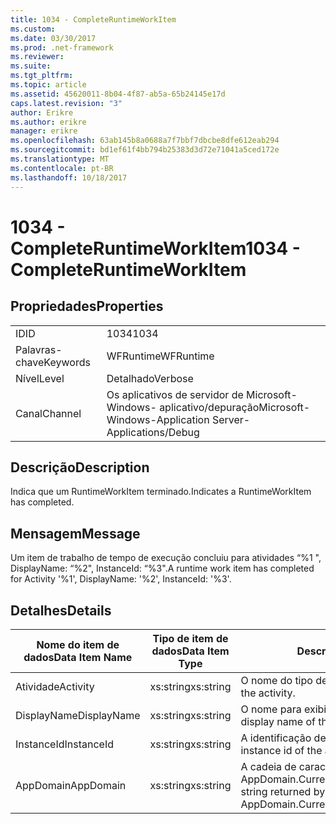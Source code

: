 ```yaml
---
title: 1034 - CompleteRuntimeWorkItem
ms.custom: 
ms.date: 03/30/2017
ms.prod: .net-framework
ms.reviewer: 
ms.suite: 
ms.tgt_pltfrm: 
ms.topic: article
ms.assetid: 45620011-8b04-4f87-ab5a-65b24145e17d
caps.latest.revision: "3"
author: Erikre
ms.author: erikre
manager: erikre
ms.openlocfilehash: 63ab145b8a0688a7f7bbf7dbcbe8dfe612eab294
ms.sourcegitcommit: bd1ef61f4bb794b25383d3d72e71041a5ced172e
ms.translationtype: MT
ms.contentlocale: pt-BR
ms.lasthandoff: 10/18/2017
---
```

# <a name="1034---completeruntimeworkitem"></a><span data-ttu-id="c4306-102">1034 - CompleteRuntimeWorkItem</span><span class="sxs-lookup"><span data-stu-id="c4306-102">1034 - CompleteRuntimeWorkItem</span></span>
## <a name="properties"></a><span data-ttu-id="c4306-103">Propriedades</span><span class="sxs-lookup"><span data-stu-id="c4306-103">Properties</span></span>  
  
|||  
|-|-|  
|<span data-ttu-id="c4306-104">ID</span><span class="sxs-lookup"><span data-stu-id="c4306-104">ID</span></span>|<span data-ttu-id="c4306-105">1034</span><span class="sxs-lookup"><span data-stu-id="c4306-105">1034</span></span>|  
|<span data-ttu-id="c4306-106">Palavras-chave</span><span class="sxs-lookup"><span data-stu-id="c4306-106">Keywords</span></span>|<span data-ttu-id="c4306-107">WFRuntime</span><span class="sxs-lookup"><span data-stu-id="c4306-107">WFRuntime</span></span>|  
|<span data-ttu-id="c4306-108">Nível</span><span class="sxs-lookup"><span data-stu-id="c4306-108">Level</span></span>|<span data-ttu-id="c4306-109">Detalhado</span><span class="sxs-lookup"><span data-stu-id="c4306-109">Verbose</span></span>|  
|<span data-ttu-id="c4306-110">Canal</span><span class="sxs-lookup"><span data-stu-id="c4306-110">Channel</span></span>|<span data-ttu-id="c4306-111">Os aplicativos de servidor de Microsoft-Windows- aplicativo/depuração</span><span class="sxs-lookup"><span data-stu-id="c4306-111">Microsoft-Windows-Application Server-Applications/Debug</span></span>|  
  
## <a name="description"></a><span data-ttu-id="c4306-112">Descrição</span><span class="sxs-lookup"><span data-stu-id="c4306-112">Description</span></span>  
 <span data-ttu-id="c4306-113">Indica que um RuntimeWorkItem terminado.</span><span class="sxs-lookup"><span data-stu-id="c4306-113">Indicates a RuntimeWorkItem has completed.</span></span>  
  
## <a name="message"></a><span data-ttu-id="c4306-114">Mensagem</span><span class="sxs-lookup"><span data-stu-id="c4306-114">Message</span></span>  
 <span data-ttu-id="c4306-115">Um item de trabalho de tempo de execução concluiu para atividades “%1 ", DisplayName: “%2", InstanceId: “%3".</span><span class="sxs-lookup"><span data-stu-id="c4306-115">A runtime work item has completed for Activity '%1', DisplayName: '%2', InstanceId: '%3'.</span></span>  
  
## <a name="details"></a><span data-ttu-id="c4306-116">Detalhes</span><span class="sxs-lookup"><span data-stu-id="c4306-116">Details</span></span>  
  
|<span data-ttu-id="c4306-117">Nome do item de dados</span><span class="sxs-lookup"><span data-stu-id="c4306-117">Data Item Name</span></span>|<span data-ttu-id="c4306-118">Tipo de item de dados</span><span class="sxs-lookup"><span data-stu-id="c4306-118">Data Item Type</span></span>|<span data-ttu-id="c4306-119">Descrição</span><span class="sxs-lookup"><span data-stu-id="c4306-119">Description</span></span>|  
|--------------------|--------------------|-----------------|  
|<span data-ttu-id="c4306-120">Atividade</span><span class="sxs-lookup"><span data-stu-id="c4306-120">Activity</span></span>|<span data-ttu-id="c4306-121">xs:string</span><span class="sxs-lookup"><span data-stu-id="c4306-121">xs:string</span></span>|<span data-ttu-id="c4306-122">O nome do tipo de atividade.</span><span class="sxs-lookup"><span data-stu-id="c4306-122">The type name of the activity.</span></span>|  
|<span data-ttu-id="c4306-123">DisplayName</span><span class="sxs-lookup"><span data-stu-id="c4306-123">DisplayName</span></span>|<span data-ttu-id="c4306-124">xs:string</span><span class="sxs-lookup"><span data-stu-id="c4306-124">xs:string</span></span>|<span data-ttu-id="c4306-125">O nome para exibição de atividade.</span><span class="sxs-lookup"><span data-stu-id="c4306-125">The display name of the activity.</span></span>|  
|<span data-ttu-id="c4306-126">InstanceId</span><span class="sxs-lookup"><span data-stu-id="c4306-126">InstanceId</span></span>|<span data-ttu-id="c4306-127">xs:string</span><span class="sxs-lookup"><span data-stu-id="c4306-127">xs:string</span></span>|<span data-ttu-id="c4306-128">A identificação de instância de atividade.</span><span class="sxs-lookup"><span data-stu-id="c4306-128">The instance id of the activity.</span></span>|  
|<span data-ttu-id="c4306-129">AppDomain</span><span class="sxs-lookup"><span data-stu-id="c4306-129">AppDomain</span></span>|<span data-ttu-id="c4306-130">xs:string</span><span class="sxs-lookup"><span data-stu-id="c4306-130">xs:string</span></span>|<span data-ttu-id="c4306-131">A cadeia de caracteres retornada por AppDomain.CurrentDomain.FriendlyName.</span><span class="sxs-lookup"><span data-stu-id="c4306-131">The string returned by AppDomain.CurrentDomain.FriendlyName.</span></span>|
